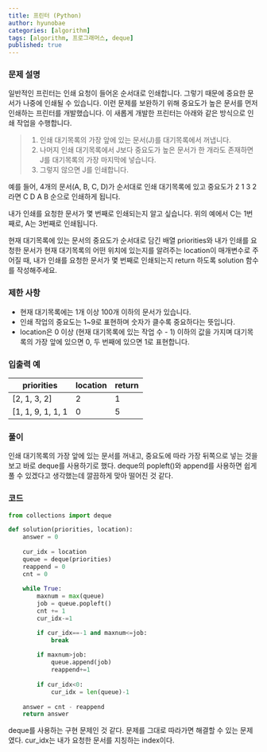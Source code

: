 ```yaml
---
title: 프린터 (Python)
author: hyunobae
categories: [algorithm]
tags: [algorithm, 프로그래머스, deque]
published: true
---
```


### 문제 설명
일반적인 프린터는 인쇄 요청이 들어온 순서대로 인쇄합니다. 그렇기 때문에 중요한 문서가 나중에 인쇄될 수 있습니다. 이런 문제를 보완하기 위해 중요도가 높은 문서를 먼저 인쇄하는 프린터를 개발했습니다. 이 새롭게 개발한 프린터는 아래와 같은 방식으로 인쇄 작업을 수행합니다.

> 1. 인쇄 대기목록의 가장 앞에 있는 문서(J)를 대기목록에서 꺼냅니다.
>2. 나머지 인쇄 대기목록에서 J보다 중요도가 높은 문서가 한 개라도 존재하면 J를 대기목록의 가장 마지막에 넣습니다.
>3. 그렇지 않으면 J를 인쇄합니다.

예를 들어, 4개의 문서(A, B, C, D)가 순서대로 인쇄 대기목록에 있고 중요도가 2 1 3 2 라면 C D A B 순으로 인쇄하게 됩니다.

내가 인쇄를 요청한 문서가 몇 번째로 인쇄되는지 알고 싶습니다. 위의 예에서 C는 1번째로, A는 3번째로 인쇄됩니다.

현재 대기목록에 있는 문서의 중요도가 순서대로 담긴 배열 priorities와 내가 인쇄를 요청한 문서가 현재 대기목록의 어떤 위치에 있는지를 알려주는 location이 매개변수로 주어질 때, 내가 인쇄를 요청한 문서가 몇 번째로 인쇄되는지 return 하도록 solution 함수를 작성해주세요.

### 제한 사항
- 현재 대기목록에는 1개 이상 100개 이하의 문서가 있습니다.
- 인쇄 작업의 중요도는 1~9로 표현하며 숫자가 클수록 중요하다는 뜻입니다.
- location은 0 이상 (현재 대기목록에 있는 작업 수 - 1) 이하의 값을 가지며 대기목록의 가장 앞에 있으면 0, 두 번째에 있으면 1로 표현합니다.

### 입출력 예
|priorities|location|return|
|---|---|---|
|[2, 1, 3, 2]|2|1|
|[1, 1, 9, 1, 1, 1|0|5



### 풀이 
인쇄 대기목록의 가장 앞에 있는 문서를 꺼내고, 중요도에 따라 가장 뒤쪽으로 넣는 것을 보고 바로 deque를 사용하기로 했다. deque의 popleft()와 append를 사용하면 쉽게 풀 수 있겠다고 생각했는데 깔끔하게 맞아 떨어진 것 같다. 

### 코드
```python
from collections import deque

def solution(priorities, location):
    answer = 0
    
    cur_idx = location
    queue = deque(priorities)
    reappend = 0
    cnt = 0
    
    while True:
        maxnum = max(queue)
        job = queue.popleft()
        cnt += 1
        cur_idx-=1

        if cur_idx==-1 and maxnum<=job:
            break
        
        if maxnum>job:
            queue.append(job)
            reappend+=1 
        
        if cur_idx<0:
            cur_idx = len(queue)-1
            
    answer = cnt - reappend 
    return answer
```

deque를 사용하는 구현 문제인 것 같다. 문제를 그대로 따라가면 해결할 수 있는 문제였다. cur_idx는 내가 요청한 문서를 지칭하는 index이다.



